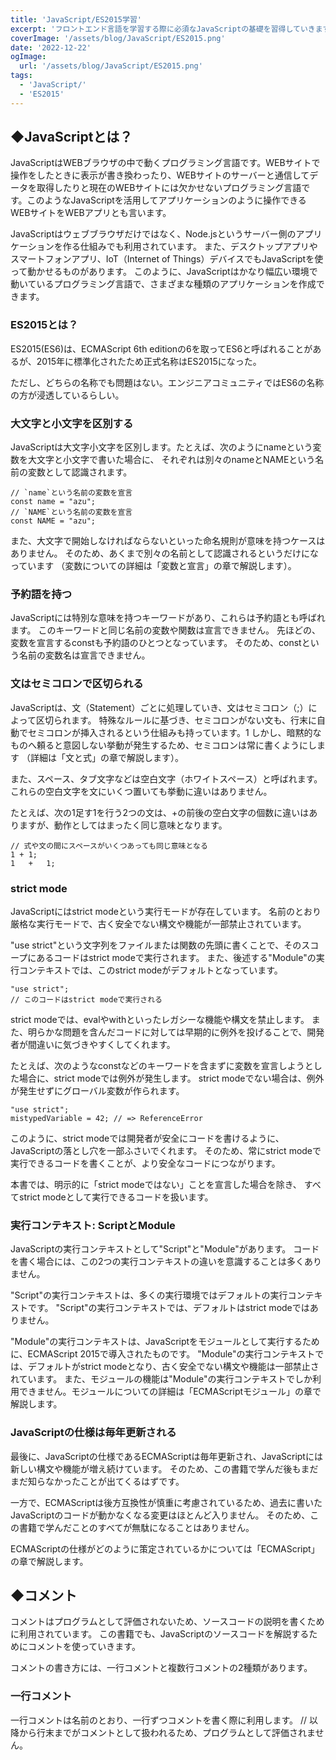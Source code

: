 ```yaml
---
title: 'JavaScript/ES2015学習'
excerpt: 'フロントエンド言語を学習する際に必須なJavaScriptの基礎を習得していきます。'
coverImage: '/assets/blog/JavaScript/ES2015.png'
date: '2022-12-22'
ogImage:
  url: '/assets/blog/JavaScript/ES2015.png'
tags:
  - 'JavaScript/'
  - 'ES2015'
---
```


## ◆JavaScriptとは？

JavaScriptはWEBブラウザの中で動くプログラミング言語です。WEBサイトで操作をしたときに表示が書き換わったり、WEBサイトのサーバーと通信してデータを取得したりと現在のWEBサイトには欠かせないプログラミング言語です。このようなJavaScriptを活用してアプリケーションのように操作できるWEBサイトをWEBアプリとも言います。  

JavaScriptはウェブブラウザだけではなく、Node.jsというサーバー側のアプリケーションを作る仕組みでも利用されています。 また、デスクトップアプリやスマートフォンアプリ、IoT（Internet of Things）デバイスでもJavaScriptを使って動かせるものがあります。 このように、JavaScriptはかなり幅広い環境で動いているプログラミング言語で、さまざまな種類のアプリケーションを作成できます。  

### ES2015とは？

ES2015(ES6)は、ECMAScript 6th editionの6を取ってES6と呼ばれることがあるが、2015年に標準化されたため正式名称はES2015になった。  

ただし、どちらの名称でも問題はない。エンジニアコミュニティではES6の名称の方が浸透しているらしい。  

### 大文字と小文字を区別する

JavaScriptは大文字小文字を区別します。たとえば、次のようにnameという変数を大文字と小文字で書いた場合に、 それぞれは別々のnameとNAMEという名前の変数として認識されます。

```tsx
// `name`という名前の変数を宣言
const name = "azu";
// `NAME`という名前の変数を宣言
const NAME = "azu";
```

また、大文字で開始しなければならないといった命名規則が意味を持つケースはありません。 そのため、あくまで別々の名前として認識されるというだけになっています （変数についての詳細は「変数と宣言」の章で解説します）。  

### 予約語を持つ

JavaScriptには特別な意味を持つキーワードがあり、これらは予約語とも呼ばれます。 このキーワードと同じ名前の変数や関数は宣言できません。 先ほどの、変数を宣言するconstも予約語のひとつとなっています。 そのため、constという名前の変数名は宣言できません。  

### 文はセミコロンで区切られる

JavaScriptは、文（Statement）ごとに処理していき、文はセミコロン（;）によって区切られます。 特殊なルールに基づき、セミコロンがない文も、行末に自動でセミコロンが挿入されるという仕組みも持っています。1 しかし、暗黙的なものへ頼ると意図しない挙動が発生するため、セミコロンは常に書くようにします （詳細は「文と式」の章で解説します）。  

また、スペース、タブ文字などは空白文字（ホワイトスペース）と呼ばれます。 これらの空白文字を文にいくつ置いても挙動に違いはありません。  

たとえば、次の1足す1を行う2つの文は、+の前後の空白文字の個数に違いはありますが、動作としてはまったく同じ意味となります。  

```tsx
// 式や文の間にスペースがいくつあっても同じ意味となる
1 + 1;
1   +   1;
```

### strict mode

JavaScriptにはstrict modeという実行モードが存在しています。 名前のとおり厳格な実行モードで、古く安全でない構文や機能が一部禁止されています。  


"use strict"という文字列をファイルまたは関数の先頭に書くことで、そのスコープにあるコードはstrict modeで実行されます。 また、後述する"Module"の実行コンテキストでは、このstrict modeがデフォルトとなっています。  

```tsx
"use strict";
// このコードはstrict modeで実行される
```

strict modeでは、evalやwithといったレガシーな機能や構文を禁止します。 また、明らかな問題を含んだコードに対しては早期的に例外を投げることで、開発者が間違いに気づきやすくしてくれます。  

たとえば、次のようなconstなどのキーワードを含まずに変数を宣言しようとした場合に、strict modeでは例外が発生します。 strict modeでない場合は、例外が発生せずにグローバル変数が作られます。  

```tsx
"use strict";
mistypedVariable = 42; // => ReferenceError
```

このように、strict modeでは開発者が安全にコードを書けるように、JavaScriptの落とし穴を一部ふさいでくれます。 そのため、常にstrict modeで実行できるコードを書くことが、より安全なコードにつながります。  

本書では、明示的に「strict modeではない」ことを宣言した場合を除き、 すべてstrict modeとして実行できるコードを扱います。  

### 実行コンテキスト: ScriptとModule

JavaScriptの実行コンテキストとして"Script"と"Module"があります。 コードを書く場合には、この2つの実行コンテキストの違いを意識することは多くありません。  

"Script"の実行コンテキストは、多くの実行環境ではデフォルトの実行コンテキストです。 "Script"の実行コンテキストでは、デフォルトはstrict modeではありません。  

"Module"の実行コンテキストは、JavaScriptをモジュールとして実行するために、ECMAScript 2015で導入されたものです。 "Module"の実行コンテキストでは、デフォルトがstrict modeとなり、古く安全でない構文や機能は一部禁止されています。 また、モジュールの機能は"Module"の実行コンテキストでしか利用できません。モジュールについての詳細は「ECMAScriptモジュール」の章で解説します。  

### JavaScriptの仕様は毎年更新される

最後に、JavaScriptの仕様であるECMAScriptは毎年更新され、JavaScriptには新しい構文や機能が増え続けています。 そのため、この書籍で学んだ後もまだまだ知らなかったことが出てくるはずです。  

一方で、ECMAScriptは後方互換性が慎重に考慮されているため、過去に書いたJavaScriptのコードが動かなくなる変更はほとんど入りません。 そのため、この書籍で学んだことのすべてが無駄になることはありません。  

ECMAScriptの仕様がどのように策定されているかについては「ECMAScript」の章で解説します。  

## ◆コメント

コメントはプログラムとして評価されないため、ソースコードの説明を書くために利用されています。 この書籍でも、JavaScriptのソースコードを解説するためにコメントを使っていきます。  

コメントの書き方には、一行コメントと複数行コメントの2種類があります。  

### 一行コメント

一行コメントは名前のとおり、一行ずつコメントを書く際に利用します。 // 以降から行末までがコメントとして扱われるため、プログラムとして評価されません。  
